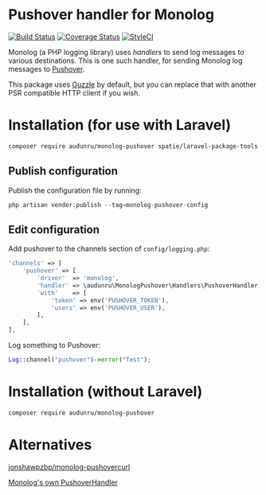 # Pushover handler for Monolog

[![Build Status](https://github.com/audunru/monolog-pushover/actions/workflows/validate.yml/badge.svg)](https://github.com/audunru/monolog-pushover/actions/workflows/validate.yml)
[![Coverage Status](https://coveralls.io/repos/github/audunru/monolog-pushover/badge.svg?branch=main)](https://coveralls.io/github/audunru/monolog-pushover?branch=main)
[![StyleCI](https://github.styleci.io/repos/886351055/shield?branch=main)](https://github.styleci.io/repos/886351055)

Monolog (a PHP logging library) uses _handlers_ to send log messages to various destinations. This is one such handler, for sending Monolog log messages to [Pushover](https://pushover.net).

This package uses [Guzzle](https://docs.guzzlephp.org/) by default, but you can replace that with another PSR compatible HTTP client if you wish.

# Installation (for use with Laravel)

```bash
composer require audunru/monolog-pushover spatie/laravel-package-tools
```

## Publish configuration

Publish the configuration file by running:

```php
php artisan vendor:publish --tag=monolog-pushover-config
```

## Edit configuration

Add pushover to the channels section of `config/logging.php`:

```php
'channels' => [
    'pushover' => [
        'driver'  => 'monolog',
        'handler' => \audunru\MonologPushover\Handlers\PushoverHandler::class,
        'with'    => [
            'token' => env('PUSHOVER_TOKEN'),
            'users' => env('PUSHOVER_USER'),
        ],
    ],
],
```

Log something to Pushover:

```php
Log::channel("pushover")->error("Test");
```

# Installation (without Laravel)

```bash
composer require audunru/monolog-pushover
```

# Alternatives

[jonshawpzbp/monolog-pushovercurl](https://github.com/JonShawPZBP/MonologPushoverCurl)

[Monolog's own PushoverHandler](https://github.com/Seldaek/monolog/blob/main/src/Monolog/Handler/PushoverHandler.php)
